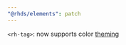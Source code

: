 ```yaml
---
"@rhds/elements": patch
---
```

`<rh-tag>`: now supports color [theming](https://ux.redhat.com/theming/)
